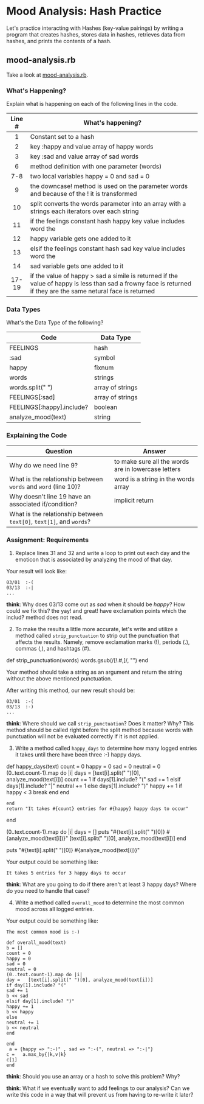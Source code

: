 # Mood Analysis: Hash Practice
Let's practice interacting with Hashes (key-value pairings) by writing a program that creates hashes, stores data in hashes, retrieves data from hashes, and prints the contents of a hash.

## mood-analysis.rb
Take a look at [mood-analysis.rb](mood-analysis.rb).

### What's Happening?
Explain what is happening on each of the following lines in the code.

| Line # | What's happening?
|:------:|-------------------
| 1      | Constant set to a hash
| 2      |key :happy and value array of happy words
| 3      |key :sad and value array of sad words
| 6      |method definition with one parameter (words)
| 7-8    |two local variables happy = 0 and sad = 0
| 9      |the downcase! method is used on the parameter words and because of the ! it is transformed
| 10     |split converts the words parameter into an array with a strings each iterators over each string
| 11     |if the feelings constant hash happy key value includes word  the
| 12     |happy variable gets one added to it
| 13     |elsif the  feelings constant hash sad key value includes  word the
| 14     |sad variable gets one added to it
| 17-19  |if the value of happy > sad a simile is returned if the value of happy is less than sad a frowny face is returned if they are the same netural face is returned

### Data Types
What's the Data Type of the following?

| Code                       | Data Type
|----------------------------|-----------
| FEELINGS                   |hash
| :sad                       |symbol
| happy                      |fixnum
| words                      |strings
| words.split(" ")           |array of strings
| FEELINGS[:sad]             |array of strings
| FEELINGS[:happy].include?  |boolean
| analyze_mood(text)         |string

### Explaining the Code
| Question               | Answer
|------------------------|-------
| Why do we need line 9? | to make sure all the words are in lowercase letters
| What is the relationship between `words` and `word` (line 10)? | word is a string in the words array
| Why doesn't line 19 have an associated if/condition? | implicit return
| What is the relationship between `text[0]`, `text[1]`, and `words`? |

### Assignment: Requirements
1. Replace lines 31 and 32 and write a loop to print out each day and the emoticon that is associated by analyzing the mood of that day.

Your result will look like:
```
03/01  :-(
03/13  :-|
...
```

**think**: Why does 03/13 come out as _sad_ when it should be _happy_? How could we fix this?
the yay! and great! have exclamation points which the includ? method does not read.

2. To make the results a little more accurate, let's write and utilize a method called `strip_punctuation` to strip out the punctuation that affects the results. Namely, remove  exclamation marks (!), periods (.), commas (,), and hashtags (#).


def strip_punctuation(words)
   words.gsub(/[!.#,]/, "")
end

Your method should take a string as an argument and return the string without the above mentioned punctuation.

After writing this method, our new result should be:
```
03/01  :-(
03/13  :-)
...
```

**think**: Where should we call `strip_punctuation`? Does it matter? Why?
This method should be called right before the split method because words with punctuation will not be evaluated correctly if it is not applied.


3. Write a method called `happy_days` to determine how many logged entries it takes until there have been three :-) happy days.


def happy_days(text)
count = 0
happy = 0
sad = 0
neutral = 0
(0..text.count-1).map do |i|
  days =  [text[i].split(" ")[0], analyze_mood(text[i])]
  count += 1
  if days[1].include? "("
  sad += 1
  elsif days[1].include? "|"
  neutral += 1
  else days[1].include? ")"
  happy += 1
  if happy < 3
  break
  end
   end

    end
    return "It takes #{count} entries for #{happy} happy days to occur"
end






(0..text.count-1).map do |i|
      days = []
   puts "#{text[i].split(" ")[0]} #{analyze_mood(text[i])}"
     [text[i].split(" ")[0], analyze_mood(text[i])]
  end

puts "#{text[i].split(" ")[0]} #{analyze_mood(text[i])}"




Your output could be something like:
```
It takes 5 entries for 3 happy days to occur
```

**think**: What are you going to do if there aren't at least 3 happy days? Where do you need to handle that case?




4. Write a method called `overall_mood` to determine the most common mood across all logged entries.

Your output could be something like:
```
The most common mood is :-)

def overall_mood(text)
b = []
count = 0
happy = 0
sad = 0
neutral = 0
(0..text.count-1).map do |i|
day =   [text[i].split(" ")[0], analyze_mood(text[i])]
if day[1].include? "("
sad += 1
b << sad
elsif day[1].include? ")"
happy += 1
b << happy
else
neutral += 1
b << neutral
end

end
 a = {happy => ":-)" , sad => ":-(", neutral => ":-|"}
c =   a.max_by{|k,v|k}
c[1]
end
```

**think**: Should you use an array or a hash to solve this problem? Why?


**think**: What if we eventually want to add feelings to our analysis? Can we write this code in a way that will prevent us from having to re-write it later?
